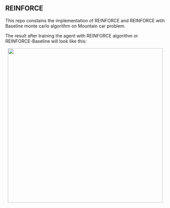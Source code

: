 ## REINFORCE
This repo constains the implementation of REINFORCE and REINFORCE wtih Baseline monte carlo algorithm on Mountain car problem.

The result after training the agent with REINFORCE algorithm or REINFORCE-Baseline will look like this:

<p align="center">
<img src="readme_gif/readme_gifmountain_car_agent_eps7700.gif" width="488"/>
</p>

